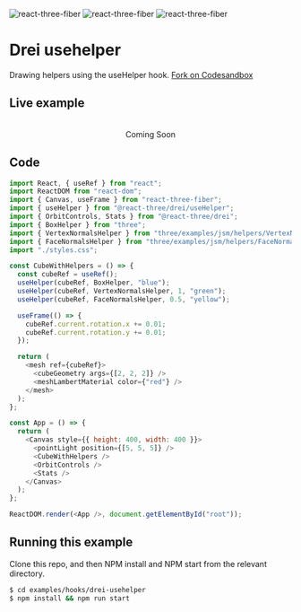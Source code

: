 ![react-three-fiber](https://img.shields.io/badge/dynamic/json?url=https://raw.githubusercontent.com/onion2k/r3f-by-example/develop/examples/hooks/drei-usehelper/package.json&label=react-three-fiber&query=$.dependencies['react-three-fiber']&color=green) ![react-three-fiber](https://img.shields.io/badge/dynamic/json?url=https://raw.githubusercontent.com/onion2k/r3f-by-example/develop/examples/hooks/drei-usehelper/package.json&label=three&query=$.dependencies['three']&color=green) ![react-three-fiber](https://img.shields.io/badge/dynamic/json?url=https://raw.githubusercontent.com/onion2k/r3f-by-example/develop/examples/hooks/drei-usehelper/package.json&label=@react-three/drei&query=$.dependencies['@react-three/drei']&color=green)

# Drei usehelper

Drawing helpers using the useHelper hook. [Fork on Codesandbox](https://githubbox.com/onion2k/r3f-by-example/tree/develop/examples/hooks/drei-usehelper)

## Live example
<div align="center">
  <br>
Coming Soon
  <br>
</div>

## Code
```js
import React, { useRef } from "react";
import ReactDOM from "react-dom";
import { Canvas, useFrame } from "react-three-fiber";
import { useHelper } from "@react-three/drei/useHelper";
import { OrbitControls, Stats } from "@react-three/drei";
import { BoxHelper } from "three";
import { VertexNormalsHelper } from "three/examples/jsm/helpers/VertexNormalsHelper";
import { FaceNormalsHelper } from "three/examples/jsm/helpers/FaceNormalsHelper";
import "./styles.css";

const CubeWithHelpers = () => {
  const cubeRef = useRef();
  useHelper(cubeRef, BoxHelper, "blue");
  useHelper(cubeRef, VertexNormalsHelper, 1, "green");
  useHelper(cubeRef, FaceNormalsHelper, 0.5, "yellow");

  useFrame(() => {
    cubeRef.current.rotation.x += 0.01;
    cubeRef.current.rotation.y += 0.01;
  });

  return (
    <mesh ref={cubeRef}>
      <cubeGeometry args={[2, 2, 2]} />
      <meshLambertMaterial color={"red"} />
    </mesh>
  );
};

const App = () => {
  return (
    <Canvas style={{ height: 400, width: 400 }}>
      <pointLight position={[5, 5, 5]} />
      <CubeWithHelpers />
      <OrbitControls />
      <Stats />
    </Canvas>
  );
};

ReactDOM.render(<App />, document.getElementById("root"));

```

## Running this example

Clone this repo, and then NPM install and NPM start from the relevant directory.

```bash
$ cd examples/hooks/drei-usehelper
$ npm install && npm run start
```